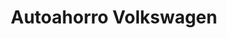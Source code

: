 ---
title: "Autoahorro Volkswagen"
url: /ciudad-autonoma-de-buenos-aires/autoahorro-volkswagen/
shop: coche
---